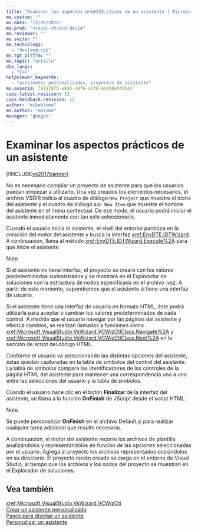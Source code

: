 ```yaml
---
title: "Examinar los aspectos pr&#225;cticos de un asistente | Microsoft Docs"
ms.custom: ""
ms.date: "12/05/2016"
ms.prod: "visual-studio-dev14"
ms.reviewer: ""
ms.suite: ""
ms.technology: 
  - "devlang-cpp"
ms.tgt_pltfrm: ""
ms.topic: "article"
dev_langs: 
  - "C++"
helpviewer_keywords: 
  - "asistentes personalizados, proyectos de asistente"
ms.assetid: 79917075-a843-40f6-abf8-64d98e5f6bdc
caps.latest.revision: 12
caps.handback.revision: 12
author: "mikeblome"
ms.author: "mblome"
manager: "ghogen"
---
```

# Examinar los aspectos pr&#225;cticos de un asistente
[!INCLUDE[vs2017banner](../assembler/inline/includes/vs2017banner.md)]

No es necesario compilar un proyecto de asistente para que los usuarios puedan empezar a utilizarlo.  Una vez creados los elementos necesarios, el archivo VSDIR indica al cuadro de diálogo `New Project` que muestre el icono del asistente y al cuadro de diálogo `Add New Item` que muestre el nombre del asistente en el menú contextual.  De ese modo, el usuario podrá iniciar el asistente inmediatamente con tan sólo seleccionarlo.  
  
 Cuando el usuario inicia el asistente, el shell del entorno participa en la creación del motor del asistente y busca la interfaz <xref:EnvDTE.IDTWizard>.  A continuación, llama al método <xref:EnvDTE.IDTWizard.Execute%2A> para que inicie el asistente.  
  
> [!NOTE]
>  Si el asistente no tiene interfaz, el proyecto se creará con los valores predeterminados suministrados y se mostrará en el Explorador de soluciones con la estructura de nodos especificada en el archivo .vsz.  A partir de este momento, supondremos que el asistente sí tiene una interfaz de usuario.  
  
 Si el asistente tiene una interfaz de usuario en formato HTML, éste podrá utilizarla para aceptar o cambiar los valores predeterminados de cada control.  A medida que el usuario navegar por las páginas del asistente y efectúa cambios, se realizan llamadas a funciones como <xref:Microsoft.VisualStudio.VsWizard.VCWizCtlClass.Navigate%2A> y <xref:Microsoft.VisualStudio.VsWizard.VCWizCtlClass.Next%2A> en la sección de script del código HTML.  
  
 Conforme el usuario va seleccionando las distintas opciones del asistente, éstas quedan capturadas en la tabla de símbolos del control del asistente.  La tabla de símbolos compara los identificadores de los controles de la página HTML del asistente para mantener una correspondencia uno a uno entre las selecciones del usuario y la tabla de símbolos.  
  
 Cuando el usuario hace clic en el botón **Finalizar** de la interfaz del asistente, se llama a la función **OnFinish** de JScript desde el script HTML.  
  
> [!NOTE]
>  Se puede personalizar **OnFinish** en el archivo Default.js para realizar cualquier tarea adicional que resulte necesaria.  
  
 A continuación, el motor del asistente recorre los archivos de plantilla, analizándolos y representándolos en función de las opciones seleccionadas por el usuario.  Agrega al proyecto los archivos representados copiándolos en su directorio.  El proyecto recién creado se carga en el entorno de Visual Studio, al tiempo que los archivos y los nodos del proyecto se muestran en el Explorador de soluciones.  
  
## Vea también  
 <xref:Microsoft.VisualStudio.VsWizard.VCWizCtl>   
 [Crear un asistente personalizado](../ide/creating-a-custom-wizard.md)   
 [Pasos para diseñar un asistente](../ide/steps-to-designing-a-wizard.md)   
 [Personalizar un asistente](../ide/customizing-your-wizard.md)